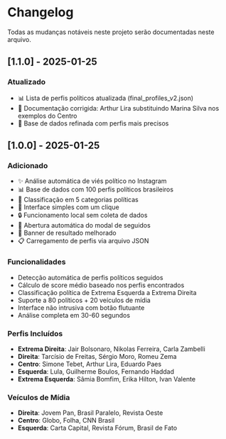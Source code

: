 # Changelog

Todas as mudanças notáveis neste projeto serão documentadas neste arquivo.

## [1.1.0] - 2025-01-25

### Atualizado
- 📊 Lista de perfis políticos atualizada (final_profiles_v2.json)
- 📝 Documentação corrigida: Arthur Lira substituindo Marina Silva nos exemplos do Centro
- 🔄 Base de dados refinada com perfis mais precisos

## [1.0.0] - 2025-01-25

### Adicionado
- ✨ Análise automática de viés político no Instagram
- 📊 Base de dados com 100 perfis políticos brasileiros
- 🎯 Classificação em 5 categorias políticas
- 🚀 Interface simples com um clique
- 🔒 Funcionamento local sem coleta de dados
- 📱 Abertura automática do modal de seguidos
- 🎨 Banner de resultado melhorado
- 📋 Carregamento de perfis via arquivo JSON

### Funcionalidades
- Detecção automática de perfis políticos seguidos
- Cálculo de score médio baseado nos perfis encontrados
- Classificação política de Extrema Esquerda a Extrema Direita
- Suporte a 80 políticos + 20 veículos de mídia
- Interface não intrusiva com botão flutuante
- Análise completa em 30-60 segundos

### Perfis Incluídos
- **Extrema Direita**: Jair Bolsonaro, Nikolas Ferreira, Carla Zambelli
- **Direita**: Tarcísio de Freitas, Sérgio Moro, Romeu Zema  
- **Centro**: Simone Tebet, Arthur Lira, Eduardo Paes
- **Esquerda**: Lula, Guilherme Boulos, Fernando Haddad
- **Extrema Esquerda**: Sâmia Bomfim, Erika Hilton, Ivan Valente

### Veículos de Mídia
- **Direita**: Jovem Pan, Brasil Paralelo, Revista Oeste
- **Centro**: Globo, Folha, CNN Brasil
- **Esquerda**: Carta Capital, Revista Fórum, Brasil de Fato
